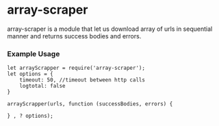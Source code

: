 # array-scraper

array-scraper is a module that let us download array of urls in sequential manner and returns success bodies and errors.

### Example Usage
```
let arrayScrapper = require('array-scraper');
let options = {
    timeout: 50, //timeout between http calls 
    logtotal: false
}

arrayScrapper(urls, function (successBodies, errors) {

} , ? options);
```
